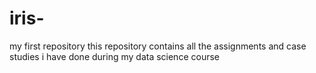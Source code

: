 # iris-
my first repository
this repository contains all the assignments and case studies i have done during my data science course
